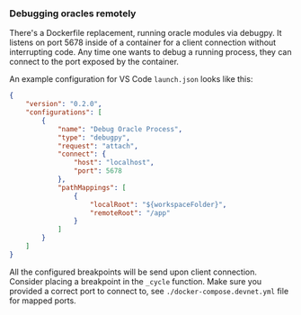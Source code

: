 ### Debugging oracles remotely

There's a Dockerfile replacement, running oracle modules via debugpy. It listens on port 5678 inside
of a container for a client connection without interrupting code. Any time one wants to debug a
running process, they can connect to the port exposed by the container.

An example configuration for VS Code `launch.json` looks like this:

```json
{
    "version": "0.2.0",
    "configurations": [
        {
            "name": "Debug Oracle Process",
            "type": "debugpy",
            "request": "attach",
            "connect": {
                "host": "localhost",
                "port": 5678
            },
            "pathMappings": [
                {
                    "localRoot": "${workspaceFolder}",
                    "remoteRoot": "/app"
                }
            ]
        }
    ]
}
```

All the configured breakpoints will be send upon client connection. Consider placing a breakpoint in
the `_cycle` function. Make sure you provided a correct port to connect to, see
`./docker-compose.devnet.yml` file for mapped ports.
